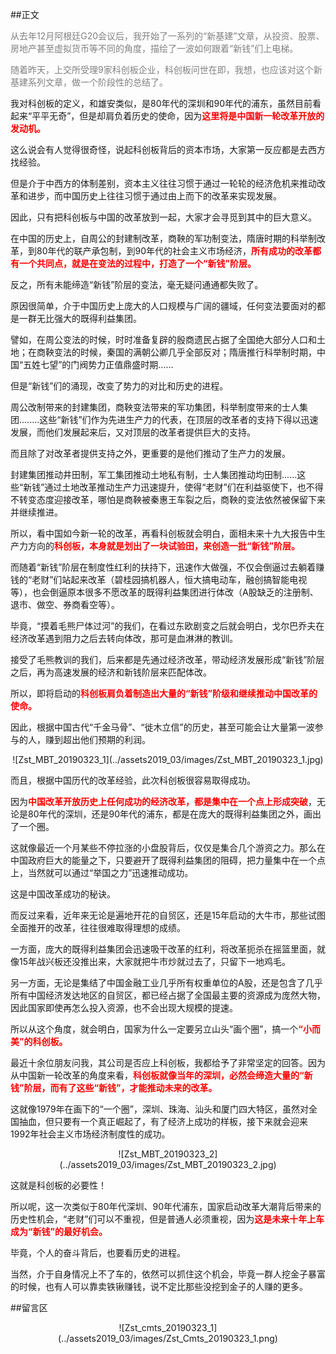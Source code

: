 ##正文

<font color="grey">从去年12月阿根廷G20会议后，我开始了一系列的“新基建”文章，从投资、股票、房地产甚至虚拟货币等不同的角度，描绘了一波如何跟着“新钱”们上电梯。</font>

<font color="grey">随着昨天，上交所受理9家科创板企业，科创板问世在即，我想，也应该对这个新基建系列文章，做一个阶段性的总结了。</font>

我对科创板的定义，和雄安类似，是80年代的深圳和90年代的浦东，虽然目前看起来“平平无奇”，但是却肩负着历史的使命，因为<font color="red">**这里将是中国新一轮改革开放的发动机。**</font>

这么说会有人觉得很奇怪，说起科创板背后的资本市场，大家第一反应都是去西方找经验。

但是介于中西方的体制差别，资本主义往往习惯于通过一轮轮的经济危机来推动改革和进步，而中国历史上往往习惯于通过由上而下的改革来实现发展。

因此，只有把科创板与中国的改革放到一起，大家才会寻觅到其中的巨大意义。

在中国的历史上，自周公的封建制改革，商鞅的军功制变法，隋唐时期的科举制改革，到80年代的联产承包制，到90年代的社会主义市场经济，<font color="red">**所有成功的改革都有一个共同点，就是在变法的过程中，打造了一个“新钱”阶层。**</font>

反之，所有未能缔造“新钱”阶层的变法，毫无疑问通通都失败了。

原因很简单，介于中国历史上庞大的人口规模与广阔的疆域，任何变法要面对的都是一群无比强大的既得利益集团。

譬如，在周公变法的时候，时时准备复辟的殷商遗民占据了全国绝大部分人口和土地；在商鞅变法的时候，秦国的满朝公卿几乎全部反对；隋唐推行科举制时期，中国“五姓七望”的门阀势力正值鼎盛时期......

但是“新钱”们的涌现，改变了势力的对比和历史的进程。

周公改制带来的封建集团，商鞅变法带来的军功集团，科举制度带来的士人集团........这些“新钱”们作为先进生产力的代表，在顶层的改革者的支持下得以迅速发展，而他们发展起来后，又对顶层的改革者提供巨大的支持。

而且除了对改革者提供支持之外，更重要的是他们推动了生产力的发展。

封建集团推动井田制，军工集团推动土地私有制，士人集团推动均田制......这些“新钱”通过土地改革推动生产力迅速提升，使得“老财”们在利益驱使下，也不得不转变态度迎接改革，哪怕是商鞅被秦惠王车裂之后，商鞅的变法依然被保留下来并继续推进。

所以，看中国如今新一轮的改革，再看科创板就会明白，面相未来十九大报告中生产力方向的<font color="red">**科创板，本身就是划出了一块试验田，来创造一批“新钱”阶层。**</font>

而随着“新钱”阶层在制度性红利的扶持下，迅速作大做强，不仅会倒逼过去躺着赚钱的“老财”们站起来改革（碧桂园搞机器人，恒大搞电动车，融创搞智能电视等），也会倒逼原本很多不愿改革的既得利益集团进行体改（A股缺乏的注册制、退市、做空、券商看空等）。

毕竟，“摸着毛熊尸体过河”的我们，在看过东欧剧变之后就会明白，戈尔巴乔夫在经济改革遇到阻力之后去转向体改，那可是血淋淋的教训。

接受了毛熊教训的我们，后来都是先通过经济改革，带动经济发展形成“新钱”阶层之后，再为高速发展的经济和新钱阶层来匹配体改。

所以，即将启动的<font color="red">**科创板肩负着制造出大量的“新钱”阶级和继续推动中国改革的使命。**</font>

因此，根据中国古代“千金马骨”、“徙木立信”的历史，甚至可能会让大量第一波参与的人，赚到超出他们预期的利润。

 <div align="center">![Zst_MBT_20190323_1](../assets2019_03/images/Zst_MBT_20190323_1.jpg)</div>

而且，根据中国历代的改革经验，此次科创板很容易取得成功。

因为<font color="red">**中国改革开放历史上任何成功的经济改革，都是集中在一个点上形成突破**</font>，无论是80年代的深圳，还是90年代的浦东，都是在庞大的既得利益集团之外，画出了一个圈。

这就像最近一个月某些不停拉涨的小盘股背后，仅仅是集合几个游资之力。那么在中国政府巨大的能量之下，只要避开了既得利益集团的阻碍，把力量集中在一个点上，当然就可以通过“举国之力”迅速推动成功。

这是中国改革成功的秘诀。

而反过来看，近年来无论是遍地开花的自贸区，还是15年启动的大牛市，那些试图全面推开的改革，往往很难取得理想的成绩。

一方面，庞大的既得利益集团会迅速吸干改革的红利，将改革扼杀在摇篮里面，就像15年战兴板还没推出来，大家就把牛市炒就过去了，只留下一地鸡毛。

另一方面，无论是集结了中国金融工业几乎所有权重单位的A股，还是包含了几乎所有中国经济发达地区的自贸区，都已经占据了全国最主要的资源成为庞然大物，因此国家即使再怎么投入资源，也不会出现大规模的提速。

所以从这个角度，就会明白，国家为什么一定要另立山头“画个圈”，搞一个<font color="red">**“小而美”的科创板。**</font>


最近十余位朋友问我，其公司是否应上科创板，我都给予了非常坚定的回答。因为从中国新一轮改革的角度来看，<font color="red">**科创板就像当年的深圳，必然会缔造大量的“新钱”阶层，而有了这些“新钱”，才能推动未来的改革。**</font>

这就像1979年在画下的“一个圈”，深圳、珠海、汕头和厦门四大特区，虽然对全国抽血，但只要有一个真正崛起了，有了经济上成功的样板，接下来就会迎来1992年社会主义市场经济制度性的成功。

 <div align="center">![Zst_MBT_20190323_2](../assets2019_03/images/Zst_MBT_20190323_2.jpg)</div>

这就是科创板的必要性！

所以呢，这一次类似于80年代深圳、90年代浦东，国家启动改革大潮背后带来的历史性机会，“老财”们可以不重视，但是普通人必须重视，因为<font color="red">**这是未来十年上车成为“新钱”的最好机会。**</font>

毕竟，个人的奋斗背后，也要看历史的进程。

当然，介于自身情况上不了车的，依然可以抓住这个机会，毕竟一群人挖金子暴富的时候，也有人可以靠卖铁锹赚钱，说不定比那些没挖到金子的人赚的更多。

##留言区
 <div align="center">![Zst_cmts_20190323_1](../assets2019_03/images/Zst_Cmts_20190323_1.png)</div>